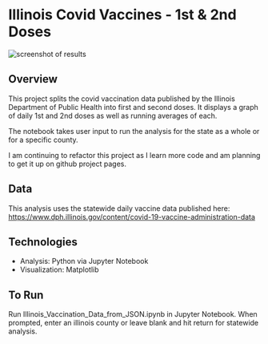 # Illinois Covid Vaccines - 1st & 2nd Doses

![screenshot of results](https://user-images.githubusercontent.com/74382969/116957112-a6c79b00-ac5c-11eb-8d65-26a69db9f6a1.png)

## Overview

This project splits the covid vaccination data published by the Illinois Department of Public Health into first and second doses. It displays a graph of daily 1st and 2nd doses as well as running averages of each.

The notebook takes user input to run the analysis for the state as a whole or for a specific county.

I am continuing to refactor this project as I learn more code and am planning to get it up on github project pages.

## Data

This analysis uses the statewide daily vaccine data published here: https://www.dph.illinois.gov/content/covid-19-vaccine-administration-data

## Technologies

* Analysis: Python via Jupyter Notebook
* Visualization: Matplotlib

## To Run

Run Illinois_Vaccination_Data_from_JSON.ipynb in Jupyter Notebook. When prompted, enter an illinois county or leave blank and hit return for statewide analysis.

